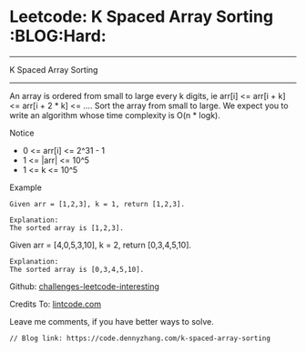 # Leetcode: K Spaced Array Sorting     :BLOG:Hard:


---

K Spaced Array Sorting  

---

An array is ordered from small to large every k digits, ie arr[i] <= arr[i + k] <= arr[i + 2 \* k] <= &#x2026;. Sort the array from small to large. We expect you to write an algorithm whose time complexity is O(n \* logk).  

Notice  
-   0 <= arr[i] <= 2^31 - 1
-   1 <= |arr| <= 10^5
-   1 <= k <= 10^5

Example  

    Given arr = [1,2,3], k = 1, return [1,2,3].
    
    Explanation:
    The sorted array is [1,2,3].

Given arr = [4,0,5,3,10], k = 2, return [0,3,4,5,10].  

    Explanation:
    The sorted array is [0,3,4,5,10].

Github: [challenges-leetcode-interesting](https://github.com/DennyZhang/challenges-leetcode-interesting/tree/master/k-spaced-array-sorting)  

Credits To: [lintcode.com](http://www.lintcode.com/en/problem/k-spaced-array-sorting/)  

Leave me comments, if you have better ways to solve.  

    // Blog link: https://code.dennyzhang.com/k-spaced-array-sorting